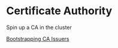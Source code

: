 # Certificate Authority

Spin up a CA in the cluster

[Bootstrapping CA Issuers](https://cert-manager.io/docs/configuration/selfsigned/)
